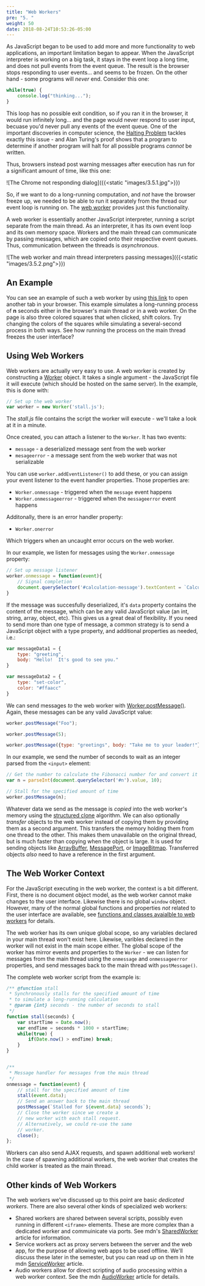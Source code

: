 ```yaml
---
title: "Web Workers"
pre: "5. "
weight: 50
date: 2018-08-24T10:53:26-05:00
---
```


As JavaScript began to be used to add more and more functionality to web applications, an important limitation began to appear.  When the JavaScript interpreter is working on a big task, it stays in the event loop a long time, and does not pull events from the event queue.  The result is the browser stops responding to user events... and seems to be frozen.  On the other hand - some programs will _never_ end.  Consider this one:

```js
while(true) {
    console.log("thinking...");
}
```

This loop has no possible exit condition, so if you ran it in the browser, it would run infinitely long... and the page would never respond to user input, becuase you'd never pull any events of the event queue.  One of the important discoveries in computer science, the [Halting Problem](https://en.wikipedia.org/wiki/Halting_problem) tackles exactly this issue - and Alan Turing's proof shows that a program to determine if another program will halt for all possible programs _cannot_ be written.  

Thus, browsers instead post warning messages after execution has run for a significant amount of time, like this one:

![The Chrome not responding dialog]({{<static "images/3.5.1.jpg">}})

So, if we want to do a long-running computation, and _not_ have the browser freeze up, we needed to be able to run it separately from the thread our event loop is running on.  The [web worker](https://developer.mozilla.org/en-US/docs/Web/API/Web_Workers_API/Using_web_workers) provides just this functionality.

A web worker is essentially another JavaScript interpreter, running a script separate from the main thread.  As an interpreter, it has its own event loop and its own memory space.  Workers and the main thread can communicate by passing messages, which are copied onto their respective event queues. Thus, communication between the threads is _asynchronous_.

![The web worker and main thread interpreters passing messages]({{<static "images/3.5.2.png">}})

## An Example
You can see an example of such a web worker by using <a href='{{<static "examples/3.5.1/index.html">}}' target='_blank'>this link</a> to open another tab in your browser.  This example simulates a long-running process of **n** seconds either in the browser's main thread or in a web worker.  On the page is also three colored squares that when clicked, shift colors.  Try changing the colors of the squares while simulating a several-second process in both ways.  See how running the process on the main thread freezes the user interface?

## Using Web Workers

Web workers are actually very easy to use.  A web worker is created by constructing a [Worker](https://developer.mozilla.org/en-US/docs/Web/API/Worker) object.  It takes a single argument - the JavaScript file it will execute (which should be hosted on the same server).  In the example, this is done with:

```js
// Set up the web worker
var worker = new Worker('stall.js');
```

The _stall.js_ file contains the script the worker will execute - we'll take a look at it in a minute.

Once created, you can attach a listener to the `Worker`.  It has two events:

* `message` - a deserialized message sent from the web worker 
* `mesageerror` - a message sent from the web worker that was not serializable

You can use `worker.addEventListener()` to add these, or you can assign your event listener to the event handler properties.  Those properties are:

* `Worker.onmessage` - triggered when the `message` event happens
* `Worker.onmessageerror` - triggered when the `messageerror` event happens

Additonally, there is an error handler property:

* `Worker.onerror`

Which triggers when an uncaught error occurs on the web worker.

In our example, we listen for messages using the `Worker.onmessage` property:

```js
// Set up message listener
worker.onmessage = function(event){
    // Signal completion
    document.querySelector('#calculation-message').textContent = `Calculation complete!`;
}
```

If the message was succesfully deserialized, it's `data` property contains the content of the message, which can be any valid JavaScript value (an int, string, array, object, etc). This gives us a great deal of flexibility.  If you need to send more than one type of message, a common strategy is to send a JavaScript object with a type property, and additional properties as needed, i.e.:

```js
var messageData1 = {
    type: "greeting",
    body: "Hello!  It's good to see you."
}

var messageData2 = {
    type: "set-color",
    color: "#ffaacc"
}
```

We can send messages _to_ the web worker with [Worker.postMessage()](https://developer.mozilla.org/en-US/docs/Web/API/Worker/postMessage).  Again, these messages can be any valid JavaScript value:

```js
worker.postMessage("Foo");

worker.postMessage(5);

worker.postMessage({type: "greetings", body: "Take me to your leader!"});
```

In our example, we send the number of seconds to wait as an integer parsed from the `<input>` element:

```js
// Get the number to calculate the Fibonacci number for and convert it from a string to a base 10 integer
var n = parseInt(document.querySelector('#n').value, 10);

// Stall for the specified amount of time
worker.postMessage(n);
```

Whatever data we send as the message is _copied_ into the web worker's memory using the [structured clone](https://developer.mozilla.org/en-US/docs/Web/Guide/DOM/The_structured_clone_algorithm) algorithm.  We can also optionally _transfer_ objects to the web worker instead of copying them by providing them as a second argument. This transfers the memory holding them from one thread to the other. This makes them unavailable on the original thread, but is much faster than copying when the object is large.  It is used for sending objects like [ArrayBuffer](https://developer.mozilla.org/en-US/docs/Web/API/ArrayBuffer), [MessagePort](https://developer.mozilla.org/en-US/docs/Web/API/MessagePort), or [ImageBitmap](https://developer.mozilla.org/en-US/docs/Web/API/ImageBitmap).  Transferred objects _also_ need to have a reference in the first argument.

## The Web Worker Context

For the JavaScript executing in the web worker, the context is a bit different.  First, there is no document object model, as the web worker cannot make changes to the user interface.  Likewise there is no global `window` object.  However, many of the normal global functions and properties _not_ related to the user interface are available, see [functions and classes avaialble to web workers](https://developer.mozilla.org/en-US/docs/Web/API/Worker/Functions_and_classes_available_to_workers) for details.  

The web worker has its own unique global scope, so any variables declared in your main thread won't exist here.  Likewise, varibles declared in the worker will not exist in the main scope either.  The global scope of the worker has mirror events and properties to the `Worker` - we can listen for messages from the main thread using the `onmessage` and `onmessageerror` properties, and send messages back to the main thread with `postMessage()`.  

The complete web worker script from the example is:

```js
/** @function stall 
 * Synchronously stalls for the specified amount of time 
 * to simulate a long-running calculation
 * @param {int} seconds - the number of seconds to stall
 */
function stall(seconds) {
    var startTime = Date.now();
    var endTime = seconds * 1000 + startTime;
    while(true) {
        if(Date.now() > endTime) break;
    }
}


/**
 * Message handler for messages from the main thread
 */
onmessage = function(event) {
    // stall for the specified amount of time 
    stall(event.data);
    // Send an answer back to the main thread
    postMessage(`Stalled for ${event.data} seconds`);
    // Close the worker since we create a
    // new worker with each stall request.
    // Alternatively, we could re-use the same
    // worker.
    close();
};
```

Workers can also send AJAX requests, and spawn additional web workers!  In the case of spawning additional workers, the web worker that creates the child worker is treated as the main thread.

## Other kinds of Web Workers

The web workers we've discussed up to this point are basic _dedicated workers_.  There are also several other kinds of specialized web workers:

* Shared workers are shared between several scripts, possibly even running in different `<iframe>` elements.  These are more complex than a dedicated worker and commuinicate via ports.  See mdn's [SharedWorker](https://developer.mozilla.org/en-US/docs/Web/API/SharedWorker) article for information.
* Service workers act as proxy servers between the server and the web app, for the purpose of allowing web apps to be used offline.  We'll discuss these later in the semester, but you can read up on them in hte mdn [ServiceWorker](https://developer.mozilla.org/en-US/docs/Web/API/ServiceWorker_API) article.
* Audio workers allow for direct scripting of audio processing within a web worker context.  See the mdn [AudioWorker](https://developer.mozilla.org/en-US/docs/Web/API/Web_Audio_API#Audio_Workers) article for details.